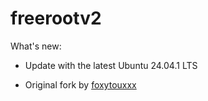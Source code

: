 # freerootv2

What's new:
- Update with the latest Ubuntu 24.04.1 LTS

- Original fork by [foxytouxxx](https://github.com/foxytouxxx/freeroot)
